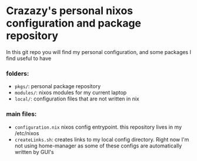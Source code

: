 # Crazazy's personal nixos configuration and package repository

In this git repo you will find my personal configuration, and some packages I find useful to have
 
### folders:

- `pkgs/`: personal package repository
- `modules/`: nixos modules for my current laptop
- `local/`: configuration files that are not written in nix

### main files:

- `configuration.nix` nixos config entrypoint. this repository lives in my /etc/nixos
- `createLinks.sh`: creates links to my local config directory. Right now I'm not using home-manager     as some of these configs are automatically written by GUI's
